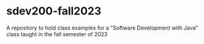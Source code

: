# sdev200-fall2023
A repository to hold class examples for a "Software Development with Java" class taught in the fall semester of 2023
